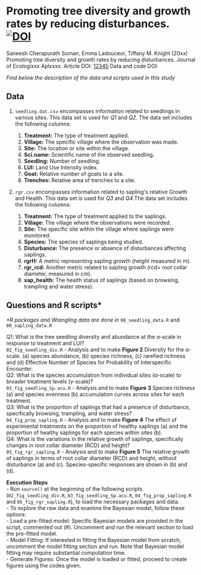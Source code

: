 # Promoting tree diversity and growth rates by reducing disturbances.   [![DOI](https://zenodo.org/badge/12345.svg)](https://zenodo.org/badge/latestdoi/12345)

Saneesh Cherapurath Soman, Emma Ladouceur, Tiffany M. Knight (20xx) Promoting tree diversity and growth rates by reducing disturbances.
Journal of Ecologixxx Aplxxxx. Article DOI: [12345](https://doi.org/1234) Data and code DOI: [](https://zenodo.org/account/settings/github/repository/cssaneesh/sapling_eghats)


_Find below the description of the data and scripts used in this study_

## Data
1. `seedling.dat.csv` encompasses information related to seedlings in various sites. This data set is used for _Q1_ and _Q2_. The data set includes the following columns:

      1. **Treatment:** The type of treatment applied.
      2. **Village:** The specific village where the observation was made.
      3. **Site:** The location or site within the village.
    4. **Sci.name:** Scientific name of the observed seedling.
    5. **Seedling:** Number of seedling.
    6. **LUI:** Land Use Intensity index.
    7. **Goat:** Relative number of goats to a site.
    8. **Trenches:** Relative area of trenches to a site.
  
2. `rgr.csv` encompasses information related  to sapling's relative Growth and Health. This data set is used for _Q3_ and _Q4_.The data set includes the following columns:

    1. **Treatment:** The type of treatment applied to the saplings.
    2. **Village:** The village where the observations were recorded.
    3. **Site:** The specific site within the village where saplings were monitored.
    4. **Species:** The species of saplings being studied.
    5. **Disturbance:** The presence or absence of disturbances affecting saplings.
    6. **rgrH:** A metric representing sapling growth (height measured in m).
    7. **rgr_rcd:** Another metric related to sapling growth (rcd= root collar diameter, measured in cm).
    8. **sap_health:** The health status of saplings (based on browsing, trampling and water stress).
## Questions and R scripts*

_*R packages and Wrangling data are done in_ `00_seedling_data.R` and `00_sapling_data.R`

Q1: What is the tree seedling diversity and abundance at the α-scale in response to treatment and LUI?   
`02_fig_seedling_div.R` - Analysis and to make **Figure 2** Diversity for the α-scale. (a) species abundance, (b) species richness, (c) rarefied richness and (d) Effective Number of Species for Probability of Interspecific Encounter.    
Q2:  What is the species accumulation from individual sites (α-scale) to broader treatment levels (γ-scale)?  
`03_fig_seedling_Sp.acu.R` -  Analysis and to make **Figure 3** Species richness (a) and species evenness (b) accumulation curves across sites for each treatment.  
Q3:   What is the proportion of saplings that had a presence of disturbance, specifically browsing, trampling, and water stress?    
`04_fig_prop_sapling.R` -  Analysis and to make **Figure 4** The effect of experimental treatments on the proportion of healthy saplings (a) and the proportion of healthy saplings for each species within sites (b).   
Q4:   What is the variations in the relative growth of saplings, specifically changes in root collar diameter (RCD) and height?    
`05_fig_rgr_sapling.R`  - Analysis and to make **Figure 5** The relative growth of saplings in terms of root collar diameter (RCD) and height, without disturbance (a) and (c). Species-specific responses are shown in (b) and (d).  

**Execution Steps**  
     - Run `source()` at the beginning of the following scripts (`02_fig_seedling_div.R`, `03_fig_seedling_Sp.acu.R`, `04_fig_prop_sapling.R` and  `05_fig_rgr_sapling.R`), to load the necessary packages and data.  
     - To explore the raw data and examine the Bayesian model, follow these options:  
     - Load a pre-fitted model: Specific Bayesian models are provided in the script, commented out (#). Uncomment and run the relevant section to load the pre-fitted model.  
     - Model Fitting: If interested in fitting the Bayesian model from scratch, uncomment the model fitting section and run. Note that Bayesian model fitting may require substantial computation time.  
     - Generate Figures: Once the model is loaded or fitted, proceed to create figures using the codes given.  


